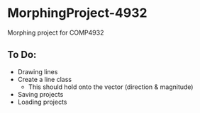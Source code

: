 # MorphingProject-4932
Morphing project for COMP4932

To Do:
------
- Drawing lines
- Create a line class
    - This should hold onto the vector (direction & magnitude)
- Saving projects
- Loading projects
